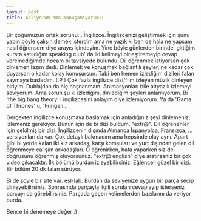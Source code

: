 ```yaml
---
layout: post
title: Anlıyorum ama Konuşamıyorum:(
---
```


Bir çoğumuzun ortak sorunu... İngilizce. İngilizcenizi geliştirmek için şunu yapın böyle çalışın demek isterdim ama ne yazık ki ben de hala ne yapsam nasıl öğrensem diye arayış içindeyim. Yine böyle günlerden birinde, gittiğim kursta katıldığım speaking club' da iki kelimeyi birleştiremeyip cevap veremediğimde hocam bi tavsiyede bulundu. Dil öğrenmek istiyorsan çok dinlemen lazım dedi. Dinlemek ve konuşmak bağlantılı şeyler, ne kadar çok duyarsan o kadar kolay konuşursun. Tabi ben hemen izlediğim dizileri falan saymaya başladım. (:P ) Çok fazla ingilizce dizi/film izleyen müzik dinleyen biriyim. Dublajdan da hiç hoşnanmam. Animasyonları bile altyazılı izlemeyi seviyorum. Ama sorun şu ki izlediğim, dinlediğim şeyleri anlamıyorum. Bi 'the big bang theory' i ingilizcesini anlayım diye izlemiyorum. Ya da 'Gama of Thrones' u, 'Fringe'i...

Gerçekten ingilizce konuşmaya başlamak için anladığınız şeyi dinlemeniz, izlemeniz gerekiyor. Bunun için de bi dizi buldum. "extr@". Dil öğrenenler için çekilmiş bir dizi. İngilizcenin dışında Almanca İspanyolca, Fransızca, ... versiyonları da var. Çok detaylı bakmadım ama hepsinde olay aynı. Apart gibi bi yerde kalan iki kız arkadaş, karşı komşuları ve yurt dışından gelen dil öğrenmeye çalışan arkadaşları. O öğrenirken, hata yaparken siz de doğrusunu öğrenmiş oluyorsunuz. "extr@ english" diye aratırsanız bir çok video çıkacaktır. İlk bölümü <a href="https://www.youtube.com/watch?v=a339H_aqXx0">burdan</a>  izleyebilirsiniz. Eğlenceli güzel bir dizi. Bir bölüm 20 dk falan sürüyor. 

Bi de şöyle bir site var. <a href="http://www.esl-lab.com/ ">esl-lab</a>. Burdan da seviyenize uygun bir parça seçip dinleyebilirsiniz. Sonrasinda parçayla ilgili soruları cevaplayıp isterseniz parçayı da görebilirsiniz. Parçada geçen kelimelerden bazılarını da veriyor burda.

Bence bi denemeye değer :)